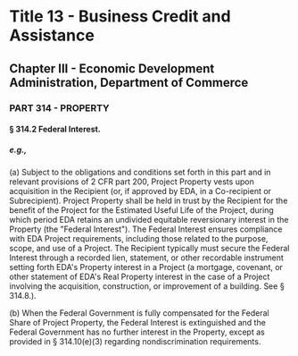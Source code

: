 
# Title 13 - Business Credit and Assistance
## Chapter III - Economic Development Administration, Department of Commerce
### PART 314 - PROPERTY
#### § 314.2 Federal Interest.
##### e.g.,

(a) Subject to the obligations and conditions set forth in this part and in relevant provisions of 2 CFR part 200, Project Property vests upon acquisition in the Recipient (or, if approved by EDA, in a Co-recipient or Subrecipient). Project Property shall be held in trust by the Recipient for the benefit of the Project for the Estimated Useful Life of the Project, during which period EDA retains an undivided equitable reversionary interest in the Property (the "Federal Interest"). The Federal Interest ensures compliance with EDA Project requirements, including those related to the purpose, scope, and use of a Project. The Recipient typically must secure the Federal Interest through a recorded lien, statement, or other recordable instrument setting forth EDA's Property interest in a Project (a mortgage, covenant, or other statement of EDA's Real Property interest in the case of a Project involving the acquisition, construction, or improvement of a building. See § 314.8.).

(b) When the Federal Government is fully compensated for the Federal Share of Project Property, the Federal Interest is extinguished and the Federal Government has no further interest in the Property, except as provided in § 314.10(e)(3) regarding nondiscrimination requirements.
